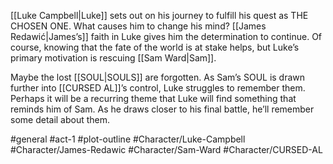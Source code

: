 [[Luke Campbell|Luke]] sets out on his journey to fulfill his quest as THE CHOSEN ONE. What causes him to change his mind? [[James Redawić|James’s]] faith in Luke gives him the determination to continue. Of course, knowing that the fate of the world is at stake helps, but Luke’s primary motivation is rescuing [[Sam Ward|Sam]].

Maybe the lost [[SOUL|SOULS]] are forgotten. As Sam’s SOUL is drawn further into [[CURSED AL]]’s control, Luke struggles to remember them. Perhaps it will be a recurring theme that Luke will find something that reminds him of Sam. As he draws closer to his final battle, he’ll remember some detail about them.

#general #act-1 #plot-outline #Character/Luke-Campbell #Character/James-Redawic #Character/Sam-Ward #Character/CURSED-AL 